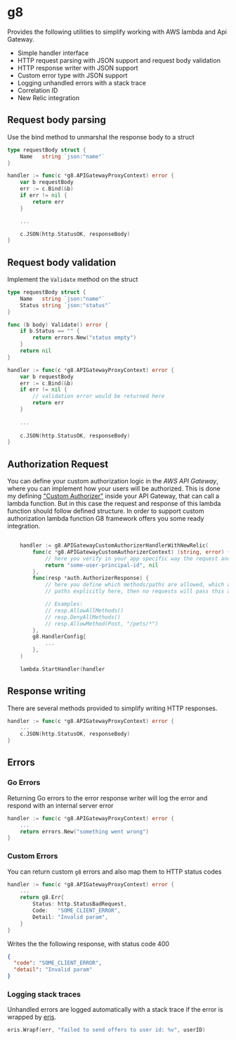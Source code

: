 # g8

Provides the following utilities to simplify working with AWS lambda and Api Gateway.

* Simple handler interface
* HTTP request parsing with JSON support and request body validation
* HTTP response writer with JSON support
* Custom error type with JSON support
* Logging unhandled errors with a stack trace
* Correlation ID
* New Relic integration

## Request body parsing

Use the bind method to unmarshal the response body to a struct

```go
type requestBody struct {
	Name   string `json:"name"`
}

handler := func(c *g8.APIGatewayProxyContext) error {
	var b requestBody
	err := c.Bind(&b)
	if err != nil {
		return err
	}

	...

	c.JSON(http.StatusOK, responseBody)
}
```

## Request body validation

Implement the `Validate` method on the struct

```go
type requestBody struct {
	Name   string `json:"name"`
	Status string `json:"status"`
}

func (b body) Validate() error {
	if b.Status == "" {
		return errors.New("status empty")
	}
	return nil
}

handler := func(c *g8.APIGatewayProxyContext) error {
	var b requestBody
	err := c.Bind(&b)
	if err != nil {
		// validation error would be returned here
		return err
	}
	
	...
	
	c.JSON(http.StatusOK, responseBody)
}
```

## Authorization Request

You can define your custom authorization logic in the *AWS API Gateway*, where you can implement how your users will be 
authorized. This is done my defining ["Custom Authorizer"](https://docs.aws.amazon.com/apigateway/latest/developerguide/apigateway-use-lambda-authorizer.html) 
inside your API Gateway, that can call a lambda function. But 
in this case the request and response of this lambda function should follow defined structure. In order to support custom 
authorization lambda function G8 framework offers you some ready integration.

```go
    
	handler := g8.APIGatewayCustomAuthorizerHandlerWithNewRelic(
		func(c *g8.APIGatewayCustomAuthorizerContext) (string, error) {
            // here you verify in your app specific way the request and return some Principal ID
			return "some-user-principal-id", nil
        },
        func(resp *auth.AuthorizerResponse) {
        	// here you define which methods/paths are allowed, which are disabled. If you won't allow some
            // paths explicitly here, then no requests will pass this authorizer and hit backed.

        	// Examples:
			// resp.AllowAllMethods()
            // resp.DenyAllMethods()
            // resp.AllowMethod(Post, "/pets/*")
		},
		g8.HandlerConfig{
			...
		},
	)

	lambda.StartHandler(handler

```

## Response writing

There are several methods provided to simplify writing HTTP responses. 

```go
handler := func(c *g8.APIGatewayProxyContext) error {
	...
	c.JSON(http.StatusOK, responseBody)
}
```

## Errors

### Go Errors

Returning Go errors to the error response writer will log the error and respond with an internal server error

```go
handler := func(c *g8.APIGatewayProxyContext) error {
	...
	return errors.New("something went wrong")
}
```

### Custom Errors

You can return custom `g8` errors and also map them to HTTP status codes

```go
handler := func(c *g8.APIGatewayProxyContext) error {
	...
	return g8.Err{
		Status: http.StatusBadRequest,
		Code:   "SOME_CLIENT_ERROR",
		Detail: "Invalid param",
	}
}
```

Writes the the following response, with status code 400

```json
{
  "code": "SOME_CLIENT_ERROR",
  "detail": "Invalid param"
}
```

### Logging stack traces

Unhandled errors are logged automatically with a stack trace if the error is wrapped by [eris](https://github.com/rotisserie/eris). 

```go
eris.Wrapf(err, "failed to send offers to user id: %v", userID)
```
